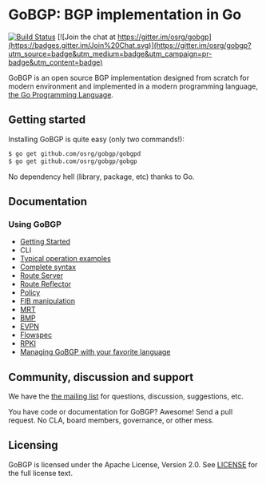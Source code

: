 # GoBGP: BGP implementation in Go

[![Build Status](https://travis-ci.org/osrg/gobgp.svg?branch=master)](https://travis-ci.org/osrg/gobgp/builds)
[![Join the chat at https://gitter.im/osrg/gobgp](https://badges.gitter.im/Join%20Chat.svg)](https://gitter.im/osrg/gobgp?utm_source=badge&utm_medium=badge&utm_campaign=pr-badge&utm_content=badge)

GoBGP is an open source BGP implementation designed from scratch for
modern environment and implemented in a modern programming language,
[the Go Programming Language](http://golang.org/).

## Getting started

Installing GoBGP is quite easy (only two commands!):

```bash
$ go get github.com/osrg/gobgp/gobgpd
$ go get github.com/osrg/gobgp/gobgp
```

No dependency hell (library, package, etc) thanks to Go.

## Documentation

### Using GoBGP
 * [Getting Started](https://github.com/osrg/gobgp/blob/master/docs/sources/getting-started.md)
 * CLI
  * [Typical operation examples](https://github.com/osrg/gobgp/blob/master/docs/sources/cli-operations.md)
  * [Complete syntax](https://github.com/osrg/gobgp/blob/master/docs/sources/cli-command-syntax.md)
 * [Route Server](https://github.com/osrg/gobgp/blob/master/docs/sources/route-server.md)
 * [Route Reflector](https://github.com/osrg/gobgp/blob/master/docs/sources/route-reflector.md)
 * [Policy](https://github.com/osrg/gobgp/blob/master/docs/sources/policy.md)
 * [FIB manipulation](https://github.com/osrg/gobgp/blob/master/docs/sources/zebra.md)
 * [MRT](https://github.com/osrg/gobgp/blob/master/docs/sources/mrt.md)
 * [BMP](https://github.com/osrg/gobgp/blob/master/docs/sources/bmp.md)
 * [EVPN](https://github.com/osrg/gobgp/blob/master/docs/sources/evpn.md)
 * [Flowspec](https://github.com/osrg/gobgp/blob/master/docs/sources/flowspec.md)
 * [RPKI](https://github.com/osrg/gobgp/blob/master/docs/sources/rpki.md)
 * [Managing GoBGP with your favorite language](https://github.com/osrg/gobgp/blob/master/docs/sources/grpc-client.md)
 
## Community, discussion and support

We have the [the mailing
list](https://lists.sourceforge.net/lists/listinfo/gobgp-devel) for
questions, discussion, suggestions, etc.

You have code or documentation for GoBGP? Awesome! Send a pull
request. No CLA, board members, governance, or other mess.

## Licensing

GoBGP is licensed under the Apache License, Version 2.0. See
[LICENSE](https://github.com/osrg/gobgp/blob/master/LICENSE) for the full
license text.
